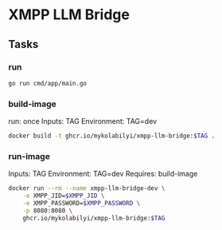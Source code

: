 # XMPP LLM Bridge

## Tasks

### run

```sh
go run cmd/app/main.go
```

### build-image

run: once
Inputs: TAG
Environment: TAG=dev

```sh
docker build -t ghcr.io/mykolabilyi/xmpp-llm-bridge:$TAG .
```

### run-image

Inputs: TAG
Environment: TAG=dev
Requires: build-image

```sh
docker run --rm --name xmpp-llm-bridge-dev \
    -e XMPP_JID=$XMPP_JID \
    -e XMPP_PASSWORD=$XMPP_PASSWORD \
    -p 8080:8080 \
    ghcr.io/mykolabilyi/xmpp-llm-bridge:$TAG
```
